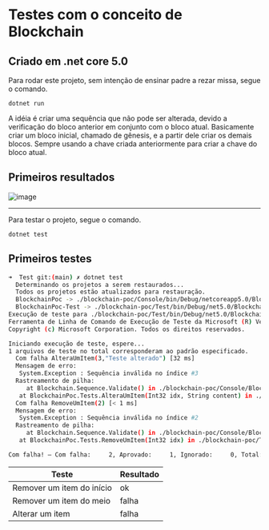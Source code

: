 # Testes com o conceito de Blockchain

## Criado em .net core 5.0

Para rodar este projeto, sem intenção de ensinar padre a rezar missa, segue o comando.
```
dotnet run
```

A idéia é criar uma sequência que não pode ser alterada, devido a verificação do bloco anterior em conjunto com o bloco atual.
Basicamente criar um bloco inicial, chamado de gênesis, e a partir dele criar os demais blocos. Sempre usando a chave criada anteriormente para criar a chave do bloco atual.

## Primeiros resultados
![image](https://user-images.githubusercontent.com/15212240/125945836-582565dd-aaea-4379-a82e-ae8bf15d91de.png)

----

Para testar o projeto, segue o comando.
```
dotnet test
```

## Primeiros testes

```bash
➜  Test git:(main) ✗ dotnet test
  Determinando os projetos a serem restaurados...
  Todos os projetos estão atualizados para restauração.
  BlockchainPoc -> ./blockchain-poc/Console/bin/Debug/netcoreapp5.0/BlockchainPoc.dll
  BlockchainPoc-Test -> ./blockchain-poc/Test/bin/Debug/net5.0/BlockchainPoc-Test.dll
Execução de teste para ./blockchain-poc/Test/bin/Debug/net5.0/BlockchainPoc-Test.dll (.NETCoreApp,Version=v5.0)
Ferramenta de Linha de Comando de Execução de Teste da Microsoft (R) Versão 16.10.0
Copyright (c) Microsoft Corporation. Todos os direitos reservados.

Iniciando execução de teste, espere...
1 arquivos de teste no total corresponderam ao padrão especificado.
  Com falha AlteraUmItem(3,"Teste alterado") [32 ms]
  Mensagem de erro:
   System.Exception : Sequência inválida no índice #3
  Rastreamento de pilha:
     at Blockchain.Sequence.Validate() in ./blockchain-poc/Console/Blockchain/Sequence.cs:line 19
   at BlockchainPoc.Tests.AlteraUmItem(Int32 idx, String content) in ./blockchain-poc/Test/MainTest.cs:line 35
  Com falha RemoveUmItem(2) [< 1 ms]
  Mensagem de erro:
   System.Exception : Sequência inválida no índice #2
  Rastreamento de pilha:
     at Blockchain.Sequence.Validate() in ./blockchain-poc/Console/Blockchain/Sequence.cs:line 19
   at BlockchainPoc.Tests.RemoveUmItem(Int32 idx) in ./blockchain-poc/Test/MainTest.cs:line 27

Com falha! – Com falha:     2, Aprovado:     1, Ignorado:     0, Total:     3, Duração: 84 ms - ./blockchain-poc/Test/bin/Debug/net5.0/BlockchainPoc-Test.dll (net5.0)
```

|Teste|Resultado|
|---|---|
|Remover um item do início|ok|
|Remover um item do meio|falha|
|Alterar um item|falha|
